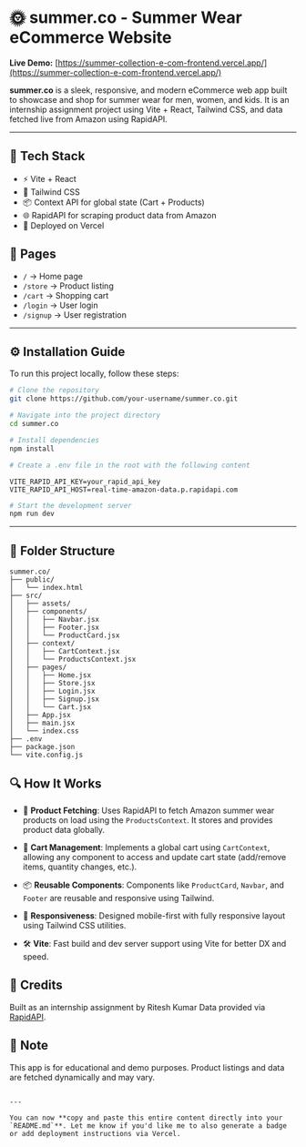 
# 🌞 summer.co - Summer Wear eCommerce Website

**Live Demo:** [https://summer-collection-e-com-frontend.vercel.app/](https://summer-collection-e-com-frontend.vercel.app/)

**summer.co** is a sleek, responsive, and modern eCommerce web app built to showcase and shop for summer wear for men, women, and kids. It is an internship assignment project using Vite + React, Tailwind CSS, and data fetched live from Amazon using RapidAPI.

---

## 🚀 Tech Stack

- ⚡ Vite + React
- 💅 Tailwind CSS
- 📦 Context API for global state (Cart + Products)
- 🌐 RapidAPI for scraping product data from Amazon
- 🔗 Deployed on Vercel


## 📄 Pages

- `/` → Home page  
- `/store` → Product listing  
- `/cart` → Shopping cart  
- `/login` → User login  
- `/signup` → User registration  

---

## ⚙️ Installation Guide

To run this project locally, follow these steps:

```bash
# Clone the repository
git clone https://github.com/your-username/summer.co.git

# Navigate into the project directory
cd summer.co

# Install dependencies
npm install

# Create a .env file in the root with the following content
````

```
VITE_RAPID_API_KEY=your_rapid_api_key
VITE_RAPID_API_HOST=real-time-amazon-data.p.rapidapi.com
```

```bash
# Start the development server
npm run dev
```

---

## 📁 Folder Structure

```
summer.co/
├── public/
│   └── index.html
├── src/
│   ├── assets/
│   ├── components/
│   │   ├── Navbar.jsx
│   │   ├── Footer.jsx
│   │   └── ProductCard.jsx
│   ├── context/
│   │   ├── CartContext.jsx
│   │   └── ProductsContext.jsx
│   ├── pages/
│   │   ├── Home.jsx
│   │   ├── Store.jsx
│   │   ├── Login.jsx
│   │   ├── Signup.jsx
│   │   └── Cart.jsx
│   ├── App.jsx
│   ├── main.jsx
│   └── index.css
├── .env
├── package.json
└── vite.config.js
```


## 🔍 How It Works

* 🧠 **Product Fetching**:
  Uses RapidAPI to fetch Amazon summer wear products on load using the `ProductsContext`. It stores and provides product data globally.

* 🛒 **Cart Management**:
  Implements a global cart using `CartContext`, allowing any component to access and update cart state (add/remove items, quantity changes, etc.).

* 📦 **Reusable Components**:
  Components like `ProductCard`, `Navbar`, and `Footer` are reusable and responsive using Tailwind.

* 📱 **Responsiveness**:
  Designed mobile-first with fully responsive layout using Tailwind CSS utilities.

* 🛠️ **Vite**:
  Fast build and dev server support using Vite for better DX and speed.



## 🙌 Credits

Built as an internship assignment by Ritesh Kumar
Data provided via [RapidAPI](https://rapidapi.com/).


## 📌 Note

This app is for educational and demo purposes. Product listings and data are fetched dynamically and may vary.

```

---

You can now **copy and paste this entire content directly into your `README.md`**. Let me know if you'd like me to also generate a badge or add deployment instructions via Vercel.
```
